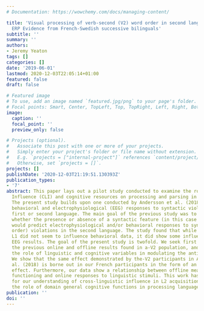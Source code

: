 ```yaml
---
# Documentation: https://wowchemy.com/docs/managing-content/

title: 'Visual processing of verb-second (V2) word order in second language acquisition:
  ERP Evidence from French-Swedish successive bilinguals'
subtitle: ''
summary: ''
authors:
- Jeremy Yeaton
tags: []
categories: []
date: '2019-06-01'
lastmod: 2020-12-03T22:05:14+01:00
featured: false
draft: false

# Featured image
# To use, add an image named `featured.jpg/png` to your page's folder.
# Focal points: Smart, Center, TopLeft, Top, TopRight, Left, Right, BottomLeft, Bottom, BottomRight.
image:
  caption: ''
  focal_point: ''
  preview_only: false

# Projects (optional).
#   Associate this post with one or more of your projects.
#   Simply enter your project's folder or file name without extension.
#   E.g. `projects = ["internal-project"]` references `content/project/deep-learning/index.md`.
#   Otherwise, set `projects = []`.
projects: []
publishDate: '2020-12-03T21:19:51.130393Z'
publication_types:
- '7'
abstract: This paper lays out a pilot study conducted to examine the roles of Cross-Linguistic
  Influence (CLI) and cognitive resources on processing and parsing in a second language.
  The present study builds upon one conducted by Andersson et al. (2018) investigating
  behavioral and electrophysiological (EEG) responses to syntactic violations in a
  first or second language. The main goal of the previous study was to investigate
  whether the presence or absence of a syntactic feature (in this case V2 word order)
  would predict electrophysiological and/or behavioral responses to syntactic (word
  order) violations in the second language. The study found that while +/-V2 in the
  L1 did not seem to influence behavioral data, it did show some influence on the
  EEG results. The goal of the present study is twofold. We seek first to replicate
  the previous online and offline results found in a-V2 population, and then investigate
  the role of linguistic and cognitive variables in modulating the anticipated effect.
  We show that the same effect demonstrated by the-V2 participants in Andersson et
  al. (2018) is borne out in our French participants in the form of an anterior P600
  effect. Furthermore, our data show a relationship between offline measures of cognitive
  functioning and online responses to linguistic stimuli. This work has implications
  for our understanding of cross-linguistic influence in L2 acquisition, as well as
  the role of domain general cognitive functions in processing language.
publication: ''
doi: ''
---
```

